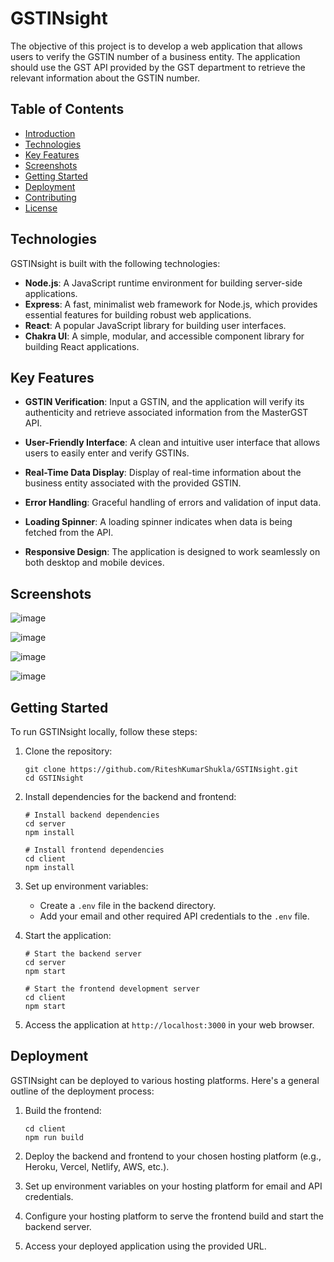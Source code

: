 # GSTINsight
The objective of this project is to develop a web application that allows users to verify the GSTIN number of a business entity. The application should use the GST API provided by the GST department to retrieve the relevant information about the GSTIN number.

## Table of Contents

- [Introduction](#gstdex)
- [Technologies](#technologies)
- [Key Features](#key-features)
- [Screenshots](#screenshots)
- [Getting Started](#getting-started)
- [Deployment](#deployment)
- [Contributing](#contributing)
- [License](#license)

## Technologies

GSTINsight is built with the following technologies:

- **Node.js**: A JavaScript runtime environment for building server-side applications.
- **Express**: A fast, minimalist web framework for Node.js, which provides essential features for building robust web applications.
- **React**: A popular JavaScript library for building user interfaces.
- **Chakra UI**: A simple, modular, and accessible component library for building React applications.

## Key Features

- **GSTIN Verification**: Input a GSTIN, and the application will verify its authenticity and retrieve associated information from the MasterGST API.

- **User-Friendly Interface**: A clean and intuitive user interface that allows users to easily enter and verify GSTINs.

- **Real-Time Data Display**: Display of real-time information about the business entity associated with the provided GSTIN.

- **Error Handling**: Graceful handling of errors and validation of input data.

- **Loading Spinner**: A loading spinner indicates when data is being fetched from the API.

- **Responsive Design**: The application is designed to work seamlessly on both desktop and mobile devices.

## Screenshots


![image](https://github.com/RiteshKumarShukla/GSTINsight/assets/110231091/4edac03c-4ad2-42bd-ae12-d6fb45d507b5)

![image](https://github.com/RiteshKumarShukla/GSTINsight/assets/110231091/1535e932-06ac-4bec-ba33-e45165966ef5)


![image](https://github.com/RiteshKumarShukla/GSTINsight/assets/110231091/8a435839-6f39-4bdd-9e05-4c551d9cb0b6)


![image](https://github.com/RiteshKumarShukla/GSTINsight/assets/110231091/e89046be-df67-46e3-83ca-b8ff29617c7d)


## Getting Started

To run GSTINsight locally, follow these steps:

1. Clone the repository:

   ```shell
   git clone https://github.com/RiteshKumarShukla/GSTINsight.git
   cd GSTINsight
   ```

2. Install dependencies for the backend and frontend:

   ```shell
   # Install backend dependencies
   cd server
   npm install

   # Install frontend dependencies
   cd client
   npm install
   ```

3. Set up environment variables:
   - Create a `.env` file in the backend directory.
   - Add your email and other required API credentials to the `.env` file.

4. Start the application:

   ```shell
   # Start the backend server
   cd server
   npm start

   # Start the frontend development server
   cd client
   npm start
   ```

5. Access the application at `http://localhost:3000` in your web browser.

## Deployment

GSTINsight can be deployed to various hosting platforms. Here's a general outline of the deployment process:

1. Build the frontend:

   ```shell
   cd client
   npm run build
   ```

2. Deploy the backend and frontend to your chosen hosting platform (e.g., Heroku, Vercel, Netlify, AWS, etc.).

3. Set up environment variables on your hosting platform for email and API credentials.

4. Configure your hosting platform to serve the frontend build and start the backend server.

5. Access your deployed application using the provided URL.

